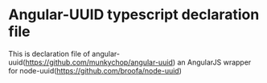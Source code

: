 # Angular-UUID typescript declaration file

This is declaration file of angular-uuid(https://github.com/munkychop/angular-uuid) an AngularJS wrapper for node-uuid(https://github.com/broofa/node-uuid)
